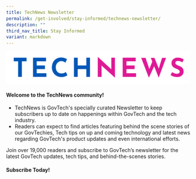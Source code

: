 ```yaml
---
title: TechNews Newsletter
permalink: /get-involved/stay-informed/technews-newsletter/
description: ""
third_nav_title: Stay Informed
variant: markdown
---
```

![TechNews ](/images/Get%20Involved/technews_logo.png)

#### **Welcome to the TechNews community!**

* TechNews is GovTech's specially curated Newsletter to keep subscribers up to date on happenings within GovTech and the tech industry.
* Readers can expect to find articles featuring behind the scene stories of our GovTechies, Tech tips on up and coming technology and latest news regarding GovTech's product updates and even international efforts.

Join over 19,000 readers and subscribe to GovTech’s newsletter for the latest GovTech updates, tech tips, and behind-the-scenes stories.

#### **Subscribe Today!**



